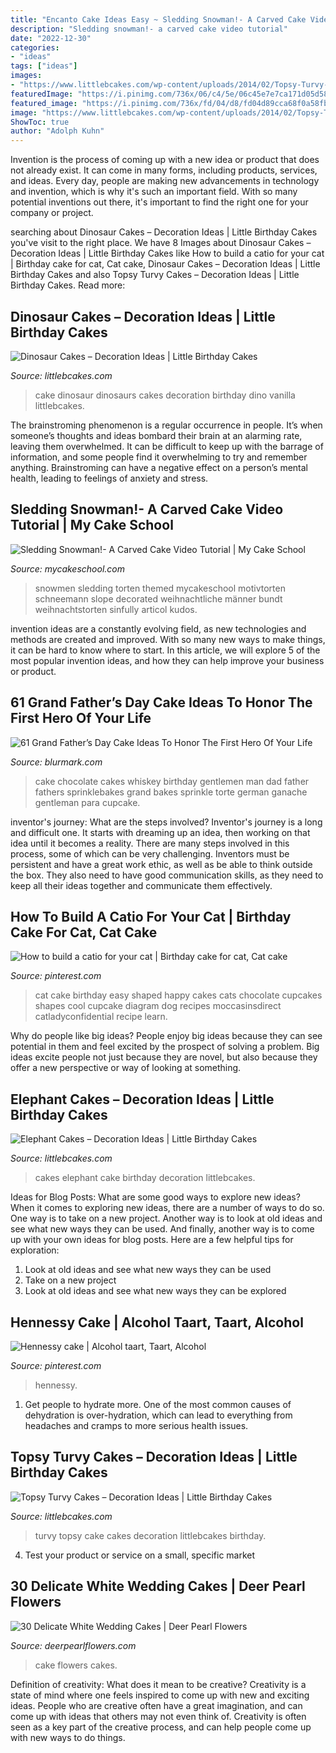 ```yaml
---
title: "Encanto Cake Ideas Easy ~ Sledding Snowman!- A Carved Cake Video Tutorial"
description: "Sledding snowman!- a carved cake video tutorial"
date: "2022-12-30"
categories:
- "ideas"
tags: ["ideas"]
images:
- "https://www.littlebcakes.com/wp-content/uploads/2014/02/Topsy-Turvy-Cake-Images.jpg"
featuredImage: "https://i.pinimg.com/736x/06/c4/5e/06c45e7e7ca171d05d5886dcc7ad8f27--girls-birthday-cake-easy-cat-themed-birthday-cake.jpg"
featured_image: "https://i.pinimg.com/736x/fd/04/d8/fd04d89cca68f0a58fb8dc9d40927285.jpg"
image: "https://www.littlebcakes.com/wp-content/uploads/2014/02/Topsy-Turvy-Cake-Images.jpg"
ShowToc: true
author: "Adolph Kuhn"
---
```



Invention is the process of coming up with a new idea or product that does not already exist. It can come in many forms, including products, services, and ideas. Every day, people are making new advancements in technology and invention, which is why it's such an important field. With so many potential inventions out there, it's important to find the right one for your company or project.

	

		
searching about Dinosaur Cakes – Decoration Ideas | Little Birthday Cakes you've visit to the right place. We have 8 Images about Dinosaur Cakes – Decoration Ideas | Little Birthday Cakes like How to build a catio for your cat | Birthday cake for cat, Cat cake, Dinosaur Cakes – Decoration Ideas | Little Birthday Cakes and also Topsy Turvy Cakes – Decoration Ideas | Little Birthday Cakes. Read more:
		
    
## Dinosaur Cakes – Decoration Ideas | Little Birthday Cakes

<img loading=lazy src="http://www.littlebcakes.com/wp-content/uploads/2013/08/Dinosaurs-Cake.jpg" onerror="this.onerror=null;this.src='https://tse3.mm.bing.net/th?id=OIP.Nxhftm_HI0-gY88QRBSKhQHaGf&amp;pid=15.1';" alt="Dinosaur Cakes – Decoration Ideas | Little Birthday Cakes">

_Source: littlebcakes.com_

>cake dinosaur dinosaurs cakes decoration birthday dino vanilla littlebcakes. 

	

The brainstroming phenomenon is a regular occurrence in people. It’s when someone’s thoughts and ideas bombard their brain at an alarming rate, leaving them overwhelmed. It can be difficult to keep up with the barrage of information, and some people find it overwhelming to try and remember anything. Brainstroming can have a negative effect on a person’s mental health, leading to feelings of anxiety and stress.

    
## Sledding Snowman!- A Carved Cake Video Tutorial | My Cake School

<img loading=lazy src="https://www.mycakeschool.com/images/2013/11/1-1IMG_3017.jpg" onerror="this.onerror=null;this.src='https://tse2.mm.bing.net/th?id=OIP.mAsBW1RwueItyitISashRwHaKW&amp;pid=15.1';" alt="Sledding Snowman!- A Carved Cake Video Tutorial | My Cake School">

_Source: mycakeschool.com_

>snowmen sledding torten themed mycakeschool motivtorten schneemann slope decorated weihnachtliche männer bundt weihnachtstorten sinfully articol kudos. 

	

invention ideas are a constantly evolving field, as new technologies and methods are created and improved. With so many new ways to make things, it can be hard to know where to start. In this article, we will explore 5 of the most popular invention ideas, and how they can help improve your business or product.

    
## 61 Grand Father’s Day Cake Ideas To Honor The First Hero Of Your Life

<img loading=lazy src="http://www.blurmark.com/wp-content/uploads/2017/05/Fly-Dad-Cake.jpg" onerror="this.onerror=null;this.src='https://tse2.mm.bing.net/th?id=OIP.HOpBUg5FMI5xdsufMFGADwHaLH&amp;pid=15.1';" alt="61 Grand Father’s Day Cake Ideas To Honor The First Hero Of Your Life">

_Source: blurmark.com_

>cake chocolate cakes whiskey birthday gentlemen man dad father fathers sprinklebakes grand bakes sprinkle torte german ganache gentleman para cupcake. 

	

inventor's journey: What are the steps involved?
Inventor's journey is a long and difficult one. It starts with dreaming up an idea, then working on that idea until it becomes a reality. There are many steps involved in this process, some of which can be very challenging. Inventors must be persistent and have a great work ethic, as well as be able to think outside the box. They also need to have good communication skills, as they need to keep all their ideas together and communicate them effectively.

    
## How To Build A Catio For Your Cat | Birthday Cake For Cat, Cat Cake

<img loading=lazy src="https://i.pinimg.com/736x/06/c4/5e/06c45e7e7ca171d05d5886dcc7ad8f27--girls-birthday-cake-easy-cat-themed-birthday-cake.jpg" onerror="this.onerror=null;this.src='https://tse4.mm.bing.net/th?id=OIP.n2GpMCnVAnE5nnJkJ4bsWAHaKd&amp;pid=15.1';" alt="How to build a catio for your cat | Birthday cake for cat, Cat cake">

_Source: pinterest.com_

>cat cake birthday easy shaped happy cakes cats chocolate cupcakes shapes cool cupcake diagram dog recipes moccasinsdirect catladyconfidential recipe learn. 

	

Why do people like big ideas?
People enjoy big ideas because they can see potential in them and feel excited by the prospect of solving a problem. Big ideas excite people not just because they are novel, but also because they offer a new perspective or way of looking at something.

    
## Elephant Cakes – Decoration Ideas | Little Birthday Cakes

<img loading=lazy src="http://www.littlebcakes.com/wp-content/uploads/2014/05/Elephant-Cakes.jpg" onerror="this.onerror=null;this.src='https://tse1.mm.bing.net/th?id=OIP.zXKMhaA3aWfDy_zn19H5fgHaHo&amp;pid=15.1';" alt="Elephant Cakes – Decoration Ideas | Little Birthday Cakes">

_Source: littlebcakes.com_

>cakes elephant cake birthday decoration littlebcakes. 

	

Ideas for Blog Posts: What are some good ways to explore new ideas?
When it comes to exploring new ideas, there are a number of ways to do so. One way is to take on a new project. Another way is to look at old ideas and see what new ways they can be used. And finally, another way is to come up with your own ideas for blog posts. Here are a few helpful tips for exploration: 
1. Look at old ideas and see what new ways they can be used
2. Take on a new project
3. Look at old ideas and see what new ways they can be explored  
    
## Hennessy Cake | Alcohol Taart, Taart, Alcohol

<img loading=lazy src="https://i.pinimg.com/736x/fd/04/d8/fd04d89cca68f0a58fb8dc9d40927285.jpg" onerror="this.onerror=null;this.src='https://tse1.mm.bing.net/th?id=OIP.g2iBxoKWKGulAYWc_6A__wHaJ3&amp;pid=15.1';" alt="Hennessy cake | Alcohol taart, Taart, Alcohol">

_Source: pinterest.com_

>hennessy. 

	

1. Get people to hydrate more. One of the most common causes of dehydration is over-hydration, which can lead to everything from headaches and cramps to more serious health issues.

    
## Topsy Turvy Cakes – Decoration Ideas | Little Birthday Cakes

<img loading=lazy src="https://www.littlebcakes.com/wp-content/uploads/2014/02/Topsy-Turvy-Cake-Images.jpg" onerror="this.onerror=null;this.src='https://tse2.mm.bing.net/th?id=OIP.nD6gI1PY_l9dBSOtD8a5XgHaLv&amp;pid=15.1';" alt="Topsy Turvy Cakes – Decoration Ideas | Little Birthday Cakes">

_Source: littlebcakes.com_

>turvy topsy cake cakes decoration littlebcakes birthday. 

	

4. Test your product or service on a small, specific market

    
## 30 Delicate White Wedding Cakes | Deer Pearl Flowers

<img loading=lazy src="http://www.deerpearlflowers.com/wp-content/uploads/2015/06/white-wedding-cake-white-sugar-dogwood-flowers-683x1024.jpg" onerror="this.onerror=null;this.src='https://tse1.mm.bing.net/th?id=OIP.-5q1GmKX7IxWnNNUDowjdwHaLG&amp;pid=15.1';" alt="30 Delicate White Wedding Cakes | Deer Pearl Flowers">

_Source: deerpearlflowers.com_

>cake flowers cakes. 

	

Definition of creativity: What does it mean to be creative?
Creativity is a state of mind where one feels inspired to come up with new and exciting ideas. People who are creative often have a great imagination, and can come up with ideas that others may not even think of. Creativity is often seen as a key part of the creative process, and can help people come up with new ways to do things.

